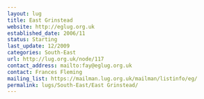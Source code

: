 ```yaml
---
layout: lug
title: East Grinstead
website: http://eglug.org.uk
established_date: 2006/11
status: Starting
last_update: 12/2009
categories: South-East
url: http://lug.org.uk/node/117
contact_address: mailto:fay@eglug.org.uk
contact: Frances Fleming
mailing_list: https://mailman.lug.org.uk/mailman/listinfo/eg/
permalink: lugs/South-East/East Grinstead/
---
```

